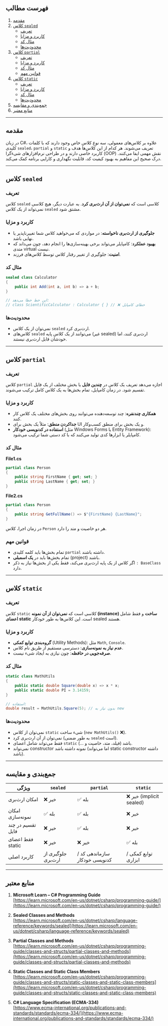 ﻿

## فهرست مطالب

1. [مقدمه](#مقدمه)  
2. [کلاس `sealed`](#کلاس-sealed)  
   - [تعریف](#تعریف)  
   - [کاربرد و مزایا](#کاربرد-و-مزایا)  
   - [مثال کد](#مثال-کد)  
   - [محدودیت‌ها](#محدودیت‌ها)  
3. [کلاس `partial`](#کلاس-partial)  
   - [تعریف](#تعریف-1)  
   - [کاربرد و مزایا](#کاربرد-و-مزایا-1)  
   - [مثال کد](#مثال-کد-1)  
   - [قوانین مهم](#قوانین-مهم)  
4. [کلاس `static`](#کلاس-static)  
   - [تعریف](#تعریف-2)  
   - [کاربرد و مزایا](#کاربرد-و-مزایا-2)  
   - [مثال کد](#مثال-کد-2)  
   - [محدودیت‌ها](#محدودیت‌ها-1)  
5. [جمع‌بندی و مقایسه](#جمع‌بندی-و-مقایسه)  
6. [منابع معتبر](#منابع-معتبر)

---

## مقدمه

در زبان C#، علاوه بر کلاس‌های معمولی، سه نوع کلاس خاص وجود دارند که با کلمات کلیدی `sealed`، `partial` و `static` تعریف می‌شوند. هر کدام از این کلاس‌ها هدف و کاربرد خاصی دارند و در طراحی نرم‌افزارهای شیءگرا (OOP) نقش مهمی ایفا می‌کنند. درک صحیح این مفاهیم به بهبود کیفیت کد، قابلیت نگهداری و کارایی برنامه کمک می‌کند.

---

## کلاس `sealed`

### تعریف

کلاس `sealed` کلاسی است که **نمی‌توان از آن ارث‌بری کرد**. به عبارت دیگر، هیچ کلاسی نمی‌تواند از یک کلاس `sealed` مشتق شود.

### کاربرد و مزایا

- **جلوگیری از ارث‌بری ناخواسته**: در مواردی که می‌خواهید کلاس شما تغییرناپذیر یا نهایی باشد.
- **بهبود عملکرد**: کامپایلر می‌تواند برخی بهینه‌سازی‌ها را انجام دهد، چون می‌داند که متدی virtual نیست.
- **امنیت**: جلوگیری از تغییر رفتار کلاس توسط کلاس‌های فرزند.

### مثال کد

```csharp
sealed class Calculator
{
    public int Add(int a, int b) => a + b;
}

// این خط خطا می‌دهد:
// class ScientificCalculator : Calculator { } // ❌ خطای کامپایل
```

### محدودیت‌ها

- نمی‌توان از یک کلاس `sealed` ارث‌بری کرد.
- کلاس‌های `sealed` می‌توانند از یک کلاس پایه (غیر sealed) ارث‌بری کنند، اما خودشان قابل ارث‌بری نیستند.

---

## کلاس `partial`

### تعریف

کلاس `partial` اجازه می‌دهد تعریف یک کلاس در **چندین فایل** یا بخش مختلف از یک فایل تقسیم شود. در زمان کامپایل، تمام بخش‌ها به یک کلاس کامل ترکیب می‌شوند.

### کاربرد و مزایا

- **همکاری چندنفره**: چند توسعه‌دهنده می‌توانند روی بخش‌های مختلف یک کلاس کار کنند.
- **جداکردن منطق**: مثلاً یک بخش برای UI و یک بخش برای منطق کسب‌وکار.
- **استفاده در کدنویسی خودکار** (مثل Windows Forms یا Entity Framework): کامپایلر یا ابزارها کدی تولید می‌کنند که با کد دستی شما ترکیب می‌شود.

### مثال کد

**File1.cs**
```csharp
partial class Person
{
    public string FirstName { get; set; }
    public string LastName { get; set; }
}
```

**File2.cs**
```csharp
partial class Person
{
    public string GetFullName() => $"{FirstName} {LastName}";
}
```

در زمان اجرا، کلاس `Person` هر دو خاصیت و متد را دارد.

### قوانین مهم

- تمام بخش‌ها باید کلمه کلیدی `partial` داشته باشند.
- تمام بخش‌ها باید در **یک اسمبلی** (project) باشند.
- اگر کلاس از یک پایه ارث‌بری می‌کند، فقط یکی از بخش‌ها نیاز به ذکر `: BaseClass` دارد.

---

## کلاس `static`

### تعریف

کلاس `static` کلاسی است که **نمی‌توان از آن نمونه (instance) ساخت** و فقط شامل **اعضای static** است. این کلاس‌ها به طور خودکار sealed هستند.

### کاربرد و مزایا

- **گروه‌بندی توابع کمکی** (Utility Methods): مثل `Math`, `Console`.
- **عدم نیاز به نمونه‌سازی**: دسترسی مستقیم از طریق نام کلاس.
- **صرفه‌جویی در حافظه**: چون نیازی به ایجاد شیء نیست.

### مثال کد

```csharp
static class MathUtils
{
    public static double Square(double x) => x * x;
    public static double PI = 3.14159;
}

// استفاده:
double result = MathUtils.Square(5); // بدون نیاز به new
```

### محدودیت‌ها

- نمی‌توان از کلاس `static` شیء ساخت (`new MathUtils()` ❌).
- نمی‌توان از آن ارث‌بری کرد (به طور ضمنی `sealed` است).
- فقط می‌تواند شامل اعضای `static` باشد (فیلد، متد، خاصیت و ...).
- نمی‌تواند constructor نمونه داشته باشد (اما می‌تواند static constructor داشته باشد).

---

## جمع‌بندی و مقایسه

| ویژگی            | `sealed`               | `partial`               | `static`                |
|-------------------|------------------------|--------------------------|--------------------------|
| امکان ارث‌بری     | ❌ خیر                 | ✅ بله                   | ❌ خیر (implicit sealed)|
| امکان نمونه‌سازی  | ✅ بله                 | ✅ بله                   | ❌ خیر                   |
| تقسیم در چند فایل| ❌ خیر                 | ✅ بله                   | ❌ خیر                   |
| فقط اعضای static | ❌ خیر                 | ❌ خیر                   | ✅ بله                   |
| کاربرد اصلی       | جلوگیری از ارث‌بری    | سازماندهی کد / کدنویسی خودکار | توابع کمکی / ابزاری |

---

## منابع معتبر

1. **Microsoft Learn – C# Programming Guide**  
   [https://learn.microsoft.com/en-us/dotnet/csharp/programming-guide/](https://learn.microsoft.com/en-us/dotnet/csharp/programming-guide/)

2. **Sealed Classes and Methods**  
   [https://learn.microsoft.com/en-us/dotnet/csharp/language-reference/keywords/sealed](https://learn.microsoft.com/en-us/dotnet/csharp/language-reference/keywords/sealed)

3. **Partial Classes and Methods**  
   [https://learn.microsoft.com/en-us/dotnet/csharp/programming-guide/classes-and-structs/partial-classes-and-methods](https://learn.microsoft.com/en-us/dotnet/csharp/programming-guide/classes-and-structs/partial-classes-and-methods)

4. **Static Classes and Static Class Members**  
   [https://learn.microsoft.com/en-us/dotnet/csharp/programming-guide/classes-and-structs/static-classes-and-static-class-members](https://learn.microsoft.com/en-us/dotnet/csharp/programming-guide/classes-and-structs/static-classes-and-static-class-members)

5. **C# Language Specification (ECMA-334)**  
   [https://www.ecma-international.org/publications-and-standards/standards/ecma-334/](https://www.ecma-international.org/publications-and-standards/standards/ecma-334/)

